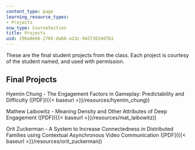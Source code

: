 ```yaml
---
content_type: page
learning_resource_types:
- Projects
ocw_type: CourseSection
title: Projects
uid: 296a8e66-2765-da66-a13c-94573634d7b1
---
```


These are the final student projects from the class. Each project is courtesy of the student named, and used with permission.

Final Projects
--------------

Hyemin Chung - The Engagement Factors in Gameplay: Predictability and Difficulty ([PDF]({{< baseurl >}}/resources/hyemin_chung))

Mathew Laibowitz - Meaning Density and Other Attributes of Deep Engagement ([PDF]({{< baseurl >}}/resources/mat_laibowitz))

Orit Zuckerman - A System to Increase Connectedness in Distributed Families using Contextual Asynchronous Video Communication ([PDF]({{< baseurl >}}/resources/orit_zuckerman))